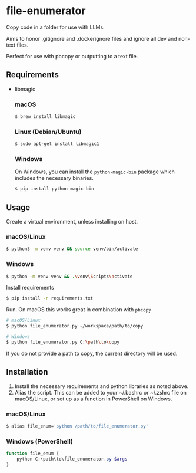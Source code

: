 # file-enumerator

Copy code in a folder for use with LLMs.

Aims to honor .gitignore and .dockerignore files and ignore all dev and non-text files.

Perfect for use with pbcopy or outputting to a text file.

## Requirements

- libmagic

  ### macOS
  ```bash
  $ brew install libmagic
  ```

  ### Linux (Debian/Ubuntu)
  ```bash
  $ sudo apt-get install libmagic1
  ```

  ### Windows
  On Windows, you can install the `python-magic-bin` package which includes the necessary binaries.

  ```bash
  $ pip install python-magic-bin
  ```

## Usage

Create a virtual environment, unless installing on host.

### macOS/Linux
```bash
$ python3 -m venv venv && source venv/bin/activate
```

### Windows
```bash
$ python -m venv venv && .\venv\Scripts\activate
```

Install requirements

```bash
$ pip install -r requirements.txt
```

Run.  On macOS this works great in combination with <code>pbcopy</code>

```bash
# macOS/Linux
$ python file_enumerator.py ~/workspace/path/to/copy

# Windows
$ python file_enumerator.py C:\path\to\copy
```

If you do not provide a path to copy, the current directory will be used.

## Installation

1. Install the necessary requirements and python libraries as noted above.
2. Alias the script. This can be added to your ~/.bashrc or ~/.zshrc file on macOS/Linux, or set up as a function in PowerShell on Windows.

### macOS/Linux
```bash
$ alias file_enum='python /path/to/file_enumerator.py'
```

### Windows (PowerShell)
```powershell
function file_enum {
    python C:\path\to\file_enumerator.py $args
}
```
